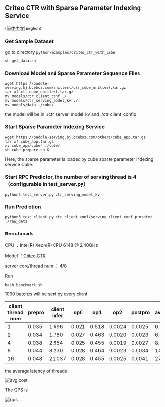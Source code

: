 ## Criteo CTR with Sparse Parameter Indexing Service

([简体中文](./README_CN.md)|English)

### Get Sample Dataset

go to directory `python/examples/criteo_ctr_with_cube`
```
sh get_data.sh
```

### Download Model and Sparse Parameter Sequence Files
```
wget https://paddle-serving.bj.bcebos.com/unittest/ctr_cube_unittest.tar.gz
tar xf ctr_cube_unittest.tar.gz
mv models/ctr_client_conf ./
mv models/ctr_serving_model_kv ./
mv models/data ./cube/
```
the model will be in ./ctr_server_model_kv and ./ctr_client_config.

### Start Sparse Parameter Indexing Service
```
wget https://paddle-serving.bj.bcebos.com/others/cube_app.tar.gz
tar xf cube_app.tar.gz
mv cube_app/cube* ./cube/
sh cube_prepare.sh &
```

Here, the sparse parameter is loaded by cube sparse parameter indexing service Cube.

### Start RPC Predictor, the number of serving thread is 4（configurable in test_server.py）

```
python3 test_server.py ctr_serving_model_kv 
```

### Run Prediction

```
python3 test_client.py ctr_client_conf/serving_client_conf.prototxt ./raw_data
```

### Benchmark

CPU ：Intel(R) Xeon(R) CPU 6148 @ 2.40GHz 

Model ：[Criteo CTR](https://github.com/PaddlePaddle/Serving/blob/develop/python/examples/criteo_ctr_with_cube/network_conf.py)

server core/thread num ： 4/8

Run
```
bash benchmark.sh
```
1000 batches will be sent by every client

| client  thread num | prepro | client infer | op0    | op1   | op2    | postpro | avg_latency | qps   |
| ------------------ | ------ | ------------ | ------ | ----- | ------ | ------- | ----- | ----- |
| 1                  | 0.035  | 1.596        | 0.021  | 0.518 | 0.0024 | 0.0025  | 6.774 | 147.7 |
| 2                  | 0.034  | 1.780        | 0.027  | 0.463 | 0.0020 | 0.0023  | 6.931 | 288.3 |
| 4                  | 0.038  | 2.954        | 0.025  | 0.455 | 0.0019 | 0.0027  | 8.378 | 477.5 |
| 8                  | 0.044  | 8.230        | 0.028  | 0.464 | 0.0023 | 0.0034  | 14.191 | 563.8 |
| 16                 | 0.048  | 21.037       | 0.028  | 0.455 | 0.0025 | 0.0041  | 27.236 | 587.5 |

the average latency of threads

![avg cost](../../../doc/criteo-cube-benchmark-avgcost.png)

The QPS is 

![qps](../../../doc/criteo-cube-benchmark-qps.png)
